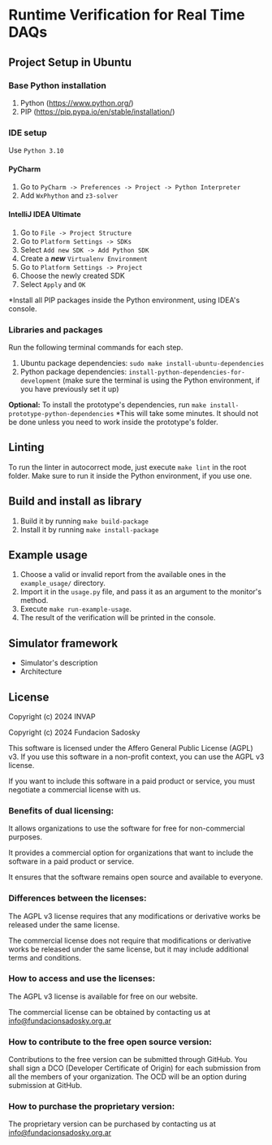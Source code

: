 # Runtime Verification for Real Time DAQs


## Project Setup in Ubuntu


### Base Python installation

1. Python (https://www.python.org/)
2. PIP (https://pip.pypa.io/en/stable/installation/)


### IDE setup

Use `Python 3.10`


#### PyCharm

1. Go to `PyCharm -> Preferences -> Project -> Python Interpreter`
2. Add `WxPhython` and `z3-solver`


#### IntelliJ IDEA Ultimate

1. Go to `File -> Project Structure`
2. Go to `Platform Settings -> SDKs`
3. Select `Add new SDK -> Add Python SDK`
4. Create a **_new_** `Virtualenv Environment`
5. Go to `Platform Settings -> Project`
6. Choose the newly created SDK
7. Select `Apply` and `OK`

*Install all PIP packages inside the Python environment, using IDEA's console.


### Libraries and packages

Run the following terminal commands for each step.
1. Ubuntu package dependencies: `sudo make install-ubuntu-dependencies`
2. Python package dependencies: `install-python-dependencies-for-development` (make sure the terminal is using the Python environment, if you have previously set it up)

**Optional:** To install the prototype's dependencies, run `make install-prototype-python-dependencies`
*This will take some minutes. It should not be done unless you need to work inside the prototype's folder.


## Linting

To run the linter in autocorrect mode, just execute `make lint` in the root folder.
Make sure to run it inside the Python environment, if you use one. 


## Build and install as library

1. Build it by running `make build-package`
2. Install it by running `make install-package`


## Example usage

1. Choose a valid or invalid report from the available ones in the `example_usage/` directory.
2. Import it in the `usage.py` file, and pass it as an argument to the monitor's method.
3. Execute `make run-example-usage`.
4. The result of the verification will be printed in the console.


## Simulator framework

- Simulator's description
- Architecture

## License

Copyright (c) 2024 INVAP

Copyright (c) 2024 Fundacion Sadosky

This software is licensed under the Affero General Public License (AGPL) v3. If you use this software in a non-profit context, you can use the AGPL v3 license.

If you want to include this software in a paid product or service, you must negotiate a commercial license with us.

### Benefits of dual licensing:

It allows organizations to use the software for free for non-commercial purposes.

It provides a commercial option for organizations that want to include the software in a paid product or service.

It ensures that the software remains open source and available to everyone.

### Differences between the licenses:

The AGPL v3 license requires that any modifications or derivative works be released under the same license.

The commercial license does not require that modifications or derivative works be released under the same license, but it may include additional terms and conditions.

### How to access and use the licenses:

The AGPL v3 license is available for free on our website.

The commercial license can be obtained by contacting us at info@fundacionsadosky.org.ar

### How to contribute to the free open source version:

Contributions to the free version can be submitted through GitHub.
You shall sign a DCO (Developer Certificate of Origin) for each submission from all the members of your organization. The OCD will be an option during submission at GitHub.

### How to purchase the proprietary version:

The proprietary version can be purchased by contacting us at info@fundacionsadosky.org.ar
